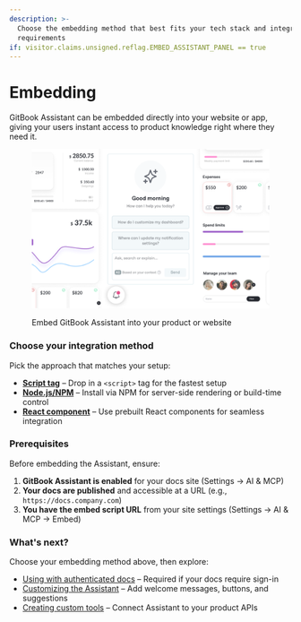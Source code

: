 ```yaml
---
description: >-
  Choose the embedding method that best fits your tech stack and integration
  requirements
if: visitor.claims.unsigned.reflag.EMBED_ASSISTANT_PANEL == true
---
```


# Embedding

GitBook Assistant can be embedded directly into your website or app, giving your users instant access to product knowledge right where they need it.

<div data-with-frame="true"><figure><img src="../../../.gitbook/assets/emebeddable_assistant.png" alt="Embed GitBook Assistant into your product or website"><figcaption><p>Embed GitBook Assistant into your product or website</p></figcaption></figure></div>

### Choose your integration method

Pick the approach that matches your setup:

* [**Script tag**](script.md) – Drop in a `<script>` tag for the fastest setup
* [**Node.js/NPM**](nodejs.md) – Install via NPM for server-side rendering or build-time control
* [**React component**](react.md) – Use prebuilt React components for seamless integration

### Prerequisites

Before embedding the Assistant, ensure:

1. **GitBook Assistant is enabled** for your docs site (Settings → AI & MCP)
2. **Your docs are published** and accessible at a URL (e.g., `https://docs.company.com`)
3. **You have the embed script URL** from your site settings (Settings → AI & MCP → Embed)

### What's next?

Choose your embedding method above, then explore:

* [Using with authenticated docs](../using-with-authenticated-docs.md) – Required if your docs require sign-in
* [Customizing the Assistant](../configuration/customizing-gitbook-assistant.md) – Add welcome messages, buttons, and suggestions
* [Creating custom tools](../configuration/creating-custom-tools.md) – Connect Assistant to your product APIs
